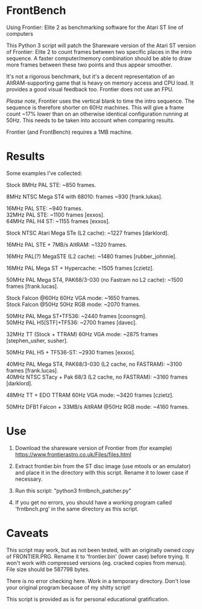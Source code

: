 # FrontBench
Using Frontier: Elite 2 as benchmarking software for the Atari ST line of computers

This Python 3 script will patch the Shareware version of the Atari ST version of Frontier: Elite 2 to count frames between two specific places in the intro sequence. A faster computer/memory combination should be able to draw more frames between these two points and thus appear smoother.

It's not a rigorous benchmark, but it's a decent representation of an AltRAM-supporting game that is heavy on memory access and CPU load. It provides a good visual feedback too. Frontier does not use an FPU.

*Please note*, Frontier uses the vertical blank to time the intro sequence. The sequence is therefore shorter on 60Hz machines. This will give a frame count ~17% lower than on an otherwise identical configuration running at 50Hz. This needs to be taken into account when comparing results.

Frontier (and FrontBench) requires a 1MB machine.

# Results

Some examples I've collected:

Stock 8MHz PAL STE: ~850 frames.  

8MHz NTSC Mega ST4 with 68010: frames ~930 [frank.lukas].  

16MHz PAL STE: ~940 frames.  
32MHz PAL STE: ~1100 frames [exxos].  
64MHz PAL H4 ST: ~1155 frames [exxos].  

Stock NTSC Atari Mega STe (L2 cache): ~1227 frames [darklord].  

16MHz PAL STE + 7MB/s AltRAM: ~1320 frames.  

16MHz PAL(?) MegaSTE (L2 cache): ~1480 frames [rubber_johnnie].  

16MHz PAL Mega ST + Hypercache: ~1505 frames [czietz].  

50MHz PAL Mega ST4, PAK68/3-030 (no Fastram no L2 cache): ~1500 frames [frank.lucas].  

Stock Falcon @60Hz 60Hz VGA mode: ~1650 frames.  
Stock Falcon @50Hz 50Hz RGB mode: ~2070 frames.  

50MHz PAL Mega ST+TF536: ~2440 frames [coonsgm].  
50MHz PAL H5[STF]+TF536: ~2700 frames [davec].  

32MHz TT (Stock + TTRAM) 60Hz VGA mode: ~2875 frames [stephen_usher, susher].  

50MHz PAL H5 + TF536-ST: ~2930 frames [exxos].  

40MHz PAL Mega ST4, PAK68/3-030 (L2 cache, no FASTRAM): ~3100 frames [frank.lucas].  
40MHz NTSC STacy + Pak 68/3 (L2 cache, no FASTRAM): ~3160 frames [darklord].  

48MHz TT + EDO TTRAM 60Hz VGA mode: ~3420 frames [czietz].  

50MHz DFB1 Falcon + 33MB/s AltRAM @50Hz RGB mode: ~4160 frames.  


# Use

1) Download the shareware version of Frontier from (for example) https://www.frontierastro.co.uk/Files/files.html

2) Extract frontier.bin from the ST disc image (use mtools or an emulator) and place it in the directory with this script. Rename it to lower case if necessary.

3) Run this script: "python3 frntbnch_patcher.py"

4) If you get no errors, you should have a working program called 'frntbnch.prg' in the same directory as this script.


# Caveats

This script may work, but as not been tested, with an originally owned copy of FRONTIER.PRG. Rename it to 'frontier.bin' (lower case) before trying. It won't work with compressed versions (eg. cracked copies from menus). File size should be 587798 bytes.

There is no error checking here. Work in a temporary directory. Don't lose your original program because of my shitty script!

This script is provided as is for personal educational gratification.
